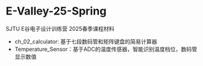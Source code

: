 # E-Valley-25-Spring
SJTU E谷电子设计训练营 2025春季课程材料
- ch_02_calculator: 基于七段数码管和矩阵键盘的简易计算器
- Temperature_Sensor：基于ADC的温度传感器，智能识别温度档位，数码管显示数值
